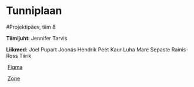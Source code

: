 # Tunniplaan
#Projektipäev, tiim 8

**Tiimijuht**: Jennifer Tarvis

**Liikmed:**
Joel Pupart
Joonas Hendrik Peet
Kaur Luha
Mare Sepaste
Rainis-Ross Tiirik

​
[Figma](https://www.figma.com/file/QegFWhJzta9KLojfA8HF7T/Tunniplaan?node-id=7%3A45)
​

​
[Zone](https://ta19pupart.itmajakas.ee/tunniplaan)
​
